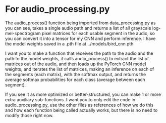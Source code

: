 # For audio_processing.py

The audio_process() function being imported from data_processing.py as you can see, takes a single audio path and returns a list of all grayscale log-mel-spectrogram pixel matrices for each usable segment in the audio, so you can convert it into a tensor for my CNN and perform inference. I have the model weights saved in a .pth file at ../models/bird_cnn.pth

I want you to make a function that receives the path to the audio and the path to the model weights, it calls audio_process() to extract the list of matrices out of the audio, and then loads up the PyTorch CNN model weights, and iterates the list of matrices, making an inference on each of the segments (each matrix), with the softmax output, and returns the average softmax probabilities for each class (average between each segment).

If you see it as more optimized or better-structured, you can make 1 or more extra auxiliary sub-functions. I want you to only edit the code in audio_processing.py, use the other files as references of how we do this and how each function being called actually works, but there is no need to modify those right now.
